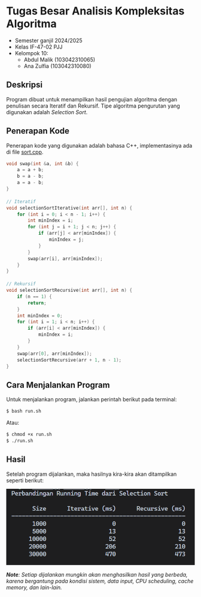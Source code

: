 # Tugas Besar Analisis Kompleksitas Algoritma

- Semester ganjil 2024/2025
- Kelas IF-47-02 PJJ
- Kelompok 10:
  - Abdul Malik (103042310065)
  - Ana Zulfia (103042310080)

## Deskripsi
Program dibuat untuk menampilkan hasil pengujian algoritma dengan penulisan secara Iteratif dan Rekursif. Tipe algoritma pengurutan yang digunakan adalah *Selection Sort*.

## Penerapan Kode
Penerapan kode yang digunakan adalah bahasa C++, implementasinya ada di file [sort.cpp](sort.cpp).
```cpp
void swap(int &a, int &b) {
    a = a + b;
    b = a - b;
    a = a - b;
}

// Iteratif
void selectionSortIterative(int arr[], int n) {
    for (int i = 0; i < n - 1; i++) {
        int minIndex = i;
        for (int j = i + 1; j < n; j++) {
            if (arr[j] < arr[minIndex]) {
                minIndex = j;
            }
        }
        swap(arr[i], arr[minIndex]);
    }
}

// Rekursif
void selectionSortRecursive(int arr[], int n) {
    if (n == 1) {
        return;
    }
    int minIndex = 0;
    for (int i = 1; i < n; i++) {
        if (arr[i] < arr[minIndex]) {
            minIndex = i;
        }
    }
    swap(arr[0], arr[minIndex]);
    selectionSortRecursive(arr + 1, n - 1);
}
```

## Cara Menjalankan Program
Untuk menjalankan program, jalankan perintah berikut pada terminal:

```bash
$ bash run.sh
```
Atau:
```bash
$ chmod +x run.sh
$ ./run.sh
```

## Hasil
Setelah program dijalankan, maka hasilnya kira-kira akan ditampilkan seperti berikut:

![Hasil Pengujian](hasil.png)

***Note**: Setiap dijalankan mungkin akan menghasilkan hasil yang berbeda, karena bergantung pada kondisi sistem, data input, CPU scheduling, cache memory, dan lain-lain.*